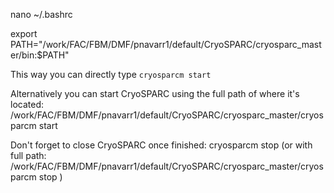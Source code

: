 
nano ~/.bashrc

export PATH="/work/FAC/FBM/DMF/pnavarr1/default/CryoSPARC/cryosparc_master/bin:$PATH"

This way you can directly type ```cryosparcm start```

Alternatively you can start CryoSPARC using the full path of where it's located:
/work/FAC/FBM/DMF/pnavarr1/default/CryoSPARC/cryosparc_master/cryosparcm start

Don't forget to close CryoSPARC once finished:
cryosparcm stop
(or with full path: /work/FAC/FBM/DMF/pnavarr1/default/CryoSPARC/cryosparc_master/cryosparcm stop )
